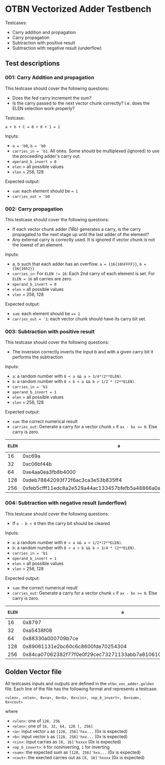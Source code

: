 # OTBN Vectorized Adder Testbench

Testcases:
- Carry addition and propagation
- Carry propagation
- Subtraction with positive result
- Subtraction with negative result (underflow)

## Test descriptions

### 001: Carry Addition and propagation
This testcase should cover the following questions:
- Does the fed carry increment the sum?
- Is the carry passed to the next vector chunk correctly? I.e. does the ELEN selection work properly?

Testcase:
```
a + b + C = 0 + 0 + 1 = 1
```
Inputs:
- `a = 'b0`, `b = 'b0`
- `carries_in = 'b1`. All ones. Some should be multiplexed (ignored) to use the proceeding adder's carry out.
- `operand_b_invert = 0`
- `elen` = all possible values
- `vlen` = 256, 128

Expected output:
- `sum`: each element should be `= 1`
- `carries_out = 'b0`

### 002: Carry propagation
This testcase should cover the following questions:
- If each vector chunk adder (16b) generates a carry, is the carry propagated to the next stage up until the last adder of the element?
- Any external carry is correctly used. It is ignored if vector chunk is not the lowest of an element.

Inputs:
- a, b such that each adder has an overflow. `a = {16{16hFFFF}}`, `b = {16{16h2}}`
- `carries_in`: For `ELEN != 16`: Each 2nd carry of each element is set. For `ELEN = 16` all carries are zero.
- `operand_b_invert = 0`
- `elen` = all possible values
- `vlen` = 256, 128

Expected output:
- `sum`: each element should be `== 1`
- `carries_out = '1`: each vector chunk should have its carry bit set.

### 003: Subtraction with positive result
This testcase should cover the following questions:
- The inversion correctly inverts the input b and with a given carry bit it performs the subtraction

Inputs:
- `a`: a random number with `0 < a && a > 3/4*(2**ELEN)`.
- `b`: a random number with `0 < b < a && b > 1/2 * (2**ELEN)`.
- `carries_in = 'b1`
- `operand_b_invert = 1`
- `elen` = all possible values
- `vlen` = 256, 128

Expected output:
- `sum`: the correct numerical result
- `carries_out`: Generate a carry for a vector chunk `x` if `ax - bx >= 0`. Else carry is zero.

| `ELEN` | `a`                | `b`        | `sum (i.e. diff)` | `carry out` |
|--------|--------------------|------------|-------------------|-------------|
|  16    | 0xc69a             | 0xaf1c     | 0x177E            | 0xffff      |
|  32    | 0xc06bf44b         | 0xa9544cf9 | 0x1717A752        | 0xffff      |
|  64    | 0xe4aa0ea3fb8b4000 | 0x9267ae994a3a3800 | 0x5242600AB1510800 | 0xbbbb |
| 128    | 0xdeb78842093f72f6ac3ca3e53b835ff4 | 0xad146759a6431781a8eb8c745a43d789 | 0x31A320E862FC5B7503511770E13F886B | 0x????? |
| 256    | 0xfeb5cfff11edc8a2e529a44ac133457bfefb5a48866a0a2c5c805773f878e76b | 0xbb4cfb388f016e8b15d401d8eea806a4e6374c908d870de7451e45aff6fb3f58 | 0x4368D4C682EC5A17CF55A271D28B3ED718C40DB7F8E2FC45176211C4017DA813 | 0x9dcf |

### 004: Subtraction with negative result (underflow)
This testcase should cover the following questions:
- If `a - b < 0` then the carry bit should be cleared

Inputs:
- `a`: a random number with `0 < a && a > 1/2*(2**ELEN)`. 
- `b`: a random number with `0 < a < b && b > 3/4 * (2**ELEN)`.
- `carries_in = 'b1`
- `operand_b_invert = 1`
- `elen` = all possible values
- `vlen` = 256, 128

Expected output:
- `sum`: the correct numerical result
- `carries_out`: Generate a carry for a vector chunk `x` if `ax - bx >= 0`. Else carry is zero.

| `ELEN` | `a`                | `b`        | `sum (i.e. diff)`      | `carry out` |
|--------|--------------------|------------|------------------------|-------------|
|  16    | 0x8797             | 0xd5e1     | 0xb1b6                 | 0x0000      |
|  32    | 0xa5438f08         | 0xd0c574d3 | 0xd47e1a35             | 0x5555      |
|  64    | 0x88330a000709b7ce | 0xc3b2a9165261d50a | 0xc48060e9b4a7e2c4 | 0x0000
| 128    | 0x89061131e2bc60c6c8600fde70254304 | 0xc79fe6af6b672d4389c2deb41914f306 | 0xc1662a82775533833e9d312a57104ffe | 0x3a3a |
| 256    | 0x84ca07062382f77f0e0f29cec73271133abb7a8106103c7a6153b6691bbe3ba8 | 0xde6a8ee2d2a3c5e50bf069863f72253472b3fbad45f8304c98bf40ab9776ec9f | 0x1b14 |

## Golden Vector file
All testcases inputs and outputs are defined in the `otbn_vec_adder.golden` file.
Each line of the file has the following format and represents a testcase.
```
<vlen>, <elen>, 0x<a>, 0x<b>, 0x<cin>, <op_b_invert>, 0x<sum>, 0x<cout>
```
where
- `<vlen>`: one of `128, 256`
- `<elen>`: one of `16, 32, 64, 128 [, 256]`
- `<a>`: input vector `a` as `[128, 256]'hxx...` (0x is expected)
- `<b>`: input vector `b` as `[128, 256]'hxx...` (0x is expected)
- `<cin>`: input carries as `[8, 16]'hxxxx` (0x is expected)
- `<op_b_invert>`: `0` for noninverting, `1` for inverting
- `<sum>`: the expected sum as `[128, 256]'hxx...` (0x is expected)
- `<cout>`: the exected carries out as `[8, 16]'hxxxx` (0x is expected)
